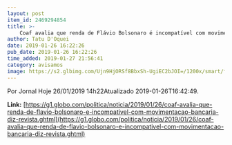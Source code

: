 ```yaml
---
layout: post
item_id: 2469294854
title: >-
    Coaf avalia que renda de Flávio Bolsonaro é incompatível com movimentação bancária, diz revista
author: Tatu D'Oquei
date: 2019-01-26 16:22:26
pub_date: 2019-01-26 16:22:26
time_added: 2019-01-27 21:56:41
category: avisamos
image: https://s2.glbimg.com/Ujn9HjORSf8BbxSh-UgiEC2bJOI=/1200x/smart/filters:cover():strip_icc()/s04.video.glbimg.com/x720/7331151.jpg
---
```


Por Jornal Hoje 26/01/2019 14h22Atualizado 2019-01-26T16:42:49.

**Link:** [https://g1.globo.com/politica/noticia/2019/01/26/coaf-avalia-que-renda-de-flavio-bolsonaro-e-incompativel-com-movimentacao-bancaria-diz-revista.ghtml](https://g1.globo.com/politica/noticia/2019/01/26/coaf-avalia-que-renda-de-flavio-bolsonaro-e-incompativel-com-movimentacao-bancaria-diz-revista.ghtml)

